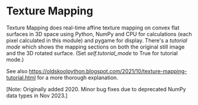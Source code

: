 # Texture Mapping

Texture Mapping does real-time affine texture mapping on convex flat surfaces in 3D space using Python, NumPy and CPU for calculations (each pixel calculated in this module) and pygame for display. There's a _tutorial mode_ which shows the mapping sections on both the original still image and the 3D rotated surface. (Set _self.tutorial_mode_ to True for tutorial mode.)

See also https://oldskoolpython.blogspot.com/2021/10/texture-mapping-tutorial.html for a more thorough explanation.

[Note: Originally added 2020. Minor bug fixes due to deprecated NumPy data types in Nov 2023.]
